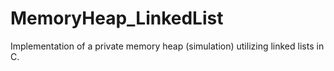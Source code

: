 # MemoryHeap_LinkedList
Implementation of a private memory heap (simulation) utilizing linked lists in C.
